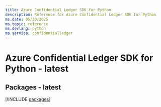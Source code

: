 ```yaml
---
title: Azure Confidential Ledger SDK for Python
description: Reference for Azure Confidential Ledger SDK for Python
ms.date: 05/30/2025
ms.topic: reference
ms.devlang: python
ms.service: confidentialledger
---
```

# Azure Confidential Ledger SDK for Python - latest
## Packages - latest
[!INCLUDE [packages](confidential-ledger-index.md)]